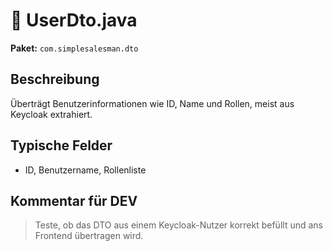 # 📄 UserDto.java

**Paket:** `com.simplesalesman.dto`

## Beschreibung
Überträgt Benutzerinformationen wie ID, Name und Rollen, meist aus Keycloak extrahiert.

## Typische Felder
- ID, Benutzername, Rollenliste

## Kommentar für DEV
> Teste, ob das DTO aus einem Keycloak-Nutzer korrekt befüllt und ans Frontend übertragen wird.